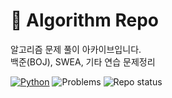# 🧩 Algorithm Repo

알고리즘 문제 풀이 아카이브입니다.  
백준(BOJ), SWEA, 기타 연습 문제정리

<p align="left">
  <a href="https://www.python.org/"><img alt="Python" src="https://img.shields.io/badge/Python-3.x-3776AB?logo=python&logoColor=white"></a>
  <img alt="Problems" src="https://img.shields.io/badge/Platforms-BOJ%20%7C%20SWEA-informational">
  <img alt="Repo status" src="https://img.shields.io/badge/Status-Active-success">
</p>
